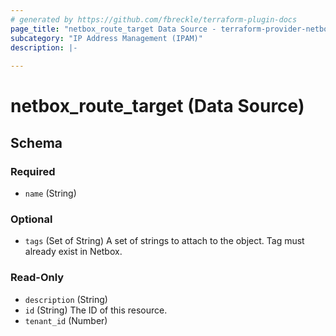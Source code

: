```yaml
---
# generated by https://github.com/fbreckle/terraform-plugin-docs
page_title: "netbox_route_target Data Source - terraform-provider-netbox"
subcategory: "IP Address Management (IPAM)"
description: |-
  
---
```


# netbox_route_target (Data Source)





<!-- schema generated by tfplugindocs -->
## Schema

### Required

- `name` (String)

### Optional

- `tags` (Set of String) A set of strings to attach to the object. Tag must already exist in Netbox.

### Read-Only

- `description` (String)
- `id` (String) The ID of this resource.
- `tenant_id` (Number)


